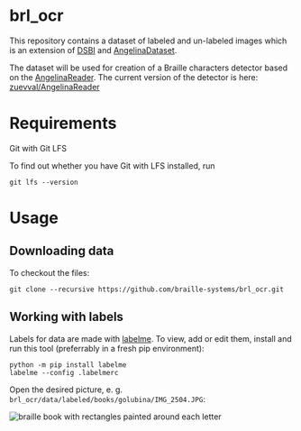 # brl_ocr

This repository contains a dataset of labeled and un-labeled images
which is an extension of [DSBI](https://github.com/yeluo1994/DSBI) and [AngelinaDataset](https://github.com/IlyaOvodov/AngelinaDataset).

The dataset will be used for creation of a Braille characters detector based on the [AngelinaReader](https://github.com/IlyaOvodov/AngelinaReader).
The current version of the detector is here: [zuevval/AngelinaReader](https://github.com/zuevval/AngelinaReader)

# Requirements
Git with Git LFS

To find out whether you have Git with LFS installed, run 

```git lfs --version```

# Usage
## Downloading data
To checkout the files:

```git clone --recursive https://github.com/braille-systems/brl_ocr.git```

## Working with labels
Labels for data are made with [labelme](https://github.com/wkentaro/labelme).
To view, add or edit them, install and run this tool (preferrably in a fresh pip environment):
```
python -m pip install labelme
labelme --config .labelmerc
```
Open the desired picture, e. g. `brl_ocr/data/labeled/books/golubina/IMG_2504.JPG`:

![braille book with rectangles painted around each letter](https://user-images.githubusercontent.com/23435506/111027233-fe394f80-83ff-11eb-9f53-6234c2090dc9.png)


